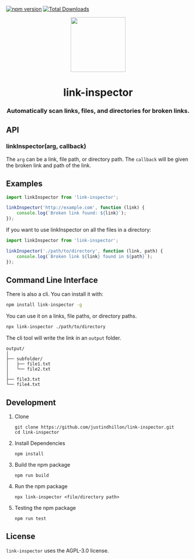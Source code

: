 [![npm version](https://badge.fury.io/js/link-inspector.svg)](https://badge.fury.io/js/link-inspector)
[![Total Downloads](https://img.shields.io/npm/dt/link-inspector)](https://www.npmjs.com/package/link-inspector)

<div align="center">
<img height="150px" src="https://github.com/justindhillon/link-inspector/assets/145078271/95108cfc-5979-4fb9-840f-a02ad60e0a67">
<h1>link-inspector</h1>
<h3>Automatically scan links, files, and directories for broken links.</h3>
</div>

## API

### linkInspector(arg, callback)
The `arg` can be a link, file path, or directory path. The `callback` will be given the broken link and path of the link.

## Examples

```js
import linkInspector from 'link-inspector';

linkInspector('http://example.com', function (link) {
    console.log(`Broken link found: ${link}`);
});
```

If you want to use linkInspector on all the files in a directory:

```js
import linkInspector from 'link-inspector';

linkInspector('./path/to/directory', function (link, path) {
    console.log(`Broken link ${link} found in ${path}`);
});
```

## Command Line Interface

There is also a cli. You can install it with:

```sh
npm install link-inspector -g
```

You can use it on a links, file paths, or directory paths.

```sh
npx link-inspector ./path/to/directory
```

The cli tool will write the link in an `output` folder.

```
output/
│
├── subfolder/
│   ├── file1.txt
│   └── file2.txt
│
├── file3.txt
└── file4.txt
```

## Development

1. Clone

   ```
   git clone https://github.com/justindhillon/link-inspector.git
   cd link-inspector
   ```

2. Install Dependencies

   ```
   npm install
   ```

3. Build the npm package
   
   ```
   npm run build
   ```

4. Run the npm package
   
   ```
   npx link-inspector <file/directory path>
   ```

5. Testing the npm package
   
    ```
    npm run test
    ```


## License

`link-inspector` uses the AGPL-3.0 license.
